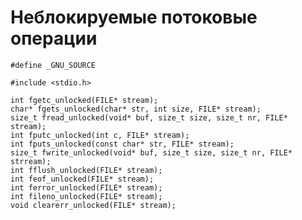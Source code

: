 # Неблокируемые потоковые операции

    #define _GNU_SOURCE

    #include <stdio.h>

    int fgetc_unlocked(FILE* stream);
    char* fgets_unlocked(char* str, int size, FILE* stream);
    size_t fread_unlocked(void* buf, size_t size, size_t nr, FILE* stream);
    int fputc_unlocked(int c, FILE* stream);
    int fputs_unlocked(const char* str, FILE* stream);
    size_t fwrite_unlocked(void* buf, size_t size, size_t nr, FILE* strream);
    int fflush_unlocked(FILE* stream);
    int feof_unlocked(FILE* stream);
    int ferror_unlocked(FILE* stream);
    int fileno_unlocked(FILE* stream);
    void clearerr_unlocked(FILE* stream);